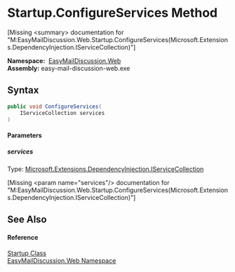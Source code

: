 Startup.ConfigureServices Method
================================

[Missing &lt;summary> documentation for "M:EasyMailDiscussion.Web.Startup.ConfigureServices(Microsoft.Extensions.DependencyInjection.IServiceCollection)"]


  **Namespace:**  [EasyMailDiscussion.Web][1]  
  **Assembly:** easy-mail-discussion-web.exe

Syntax
------

```csharp
public void ConfigureServices(
	IServiceCollection services
)
```

#### Parameters

##### *services*
Type: [Microsoft.Extensions.DependencyInjection.IServiceCollection][2]  

[Missing &lt;param name="services"/> documentation for "M:EasyMailDiscussion.Web.Startup.ConfigureServices(Microsoft.Extensions.DependencyInjection.IServiceCollection)"]



See Also
--------

#### Reference
[Startup Class][3]  
[EasyMailDiscussion.Web Namespace][1]  

[1]: ../README.md
[2]: https://docs.microsoft.com/dotnet/api/microsoft.extensions.dependencyinjection.iservicecollection
[3]: README.md